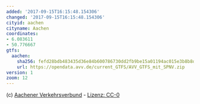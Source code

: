 ```yaml
---
added: '2017-09-15T16:15:48.154306'
changed: '2017-09-15T16:15:48.154306'
cityid: aachen
cityname: Aachen
coordinates:
- 6.083611
- 50.776667
gtfs:
  aachen:
    sha256: fefd28bdb483435d36e84b600786730dd2fb9be15a01194ac015e3b8b8dbd491
    url: https://opendata.avv.de/current_GTFS/AVV_GTFS_mit_SPNV.zip
version: 1
zoom: 12
---
```


(c) [Aachener Verkehrsverbund](https://avv.de/de/) - [Lizenz: CC-0](https://opendata.avv.de/current_GTFS/lizenz_und_readme.txt)
